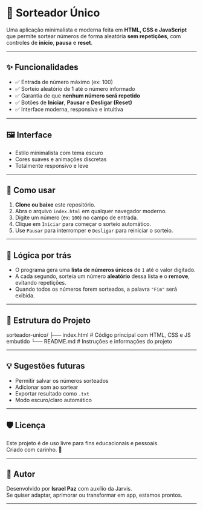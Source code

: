 # 🎲 Sorteador Único

Uma aplicação minimalista e moderna feita em **HTML, CSS e JavaScript** que permite sortear números de forma aleatória **sem repetições**, com controles de **início**, **pausa** e **reset**.

---

## ✨ Funcionalidades

- ✅ Entrada de número máximo (ex: 100)
- ✅ Sorteio aleatório de 1 até o número informado
- ✅ Garantia de que **nenhum número será repetido**
- ✅ Botões de **Iniciar**, **Pausar** e **Desligar (Reset)**
- ✅ Interface moderna, responsiva e intuitiva

---

## 🖼️ Interface

- Estilo minimalista com tema escuro
- Cores suaves e animações discretas
- Totalmente responsivo e leve

---

## 🚀 Como usar

1. **Clone ou baixe** este repositório.
2. Abra o arquivo `index.html` em qualquer navegador moderno.
3. Digite um número (ex: `100`) no campo de entrada.
4. Clique em `Iniciar` para começar o sorteio automático.
5. Use `Pausar` para interromper e `Desligar` para reiniciar o sorteio.

---

## 🧠 Lógica por trás

- O programa gera uma **lista de números únicos** de `1` até o valor digitado.
- A cada segundo, sorteia um número **aleatório** dessa lista e o **remove**, evitando repetições.
- Quando todos os números forem sorteados, a palavra `"Fim"` será exibida.

---

## 📁 Estrutura do Projeto

sorteador-unico/
├── index.html # Código principal com HTML, CSS e JS embutido
└── README.md # Instruções e informações do projeto


---

## 💡 Sugestões futuras

- Permitir salvar os números sorteados
- Adicionar som ao sortear
- Exportar resultado como `.txt`
- Modo escuro/claro automático

---

## 🛡️ Licença

Este projeto é de uso livre para fins educacionais e pessoais.  
Criado com carinho. 💙

---

## 👤 Autor

Desenvolvido por **Israel Paz** com auxílio da Jarvis.  
Se quiser adaptar, aprimorar ou transformar em app, estamos prontos.

---

